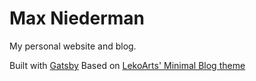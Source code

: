 # Max Niederman

My personal website and blog.

Built with [Gatsby](https://gatsbyjs.org) Based on [LekoArts' Minimal Blog theme](https://github.com/LekoArts/gatsby-themes/tree/master/themes/gatsby-theme-minimal-blog)
